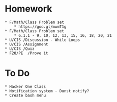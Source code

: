 # Homework

    * F/Math/Class Problem set
        * https://goo.gl/mwmT1g
    * F/Math/Class Problem set
        * 6.1.1 - 9, 10, 12, 13, 15, 16, 18, 20, 21
    * U/CIS /Discussion - While Loops
    * U/CIS /Assignment
    * U/CIS /Quiz
    * F20/PE  /Prove it

# To Do

    * Hacker One Class
    * Notification system - Dunst notify?
    * Create bash menu
